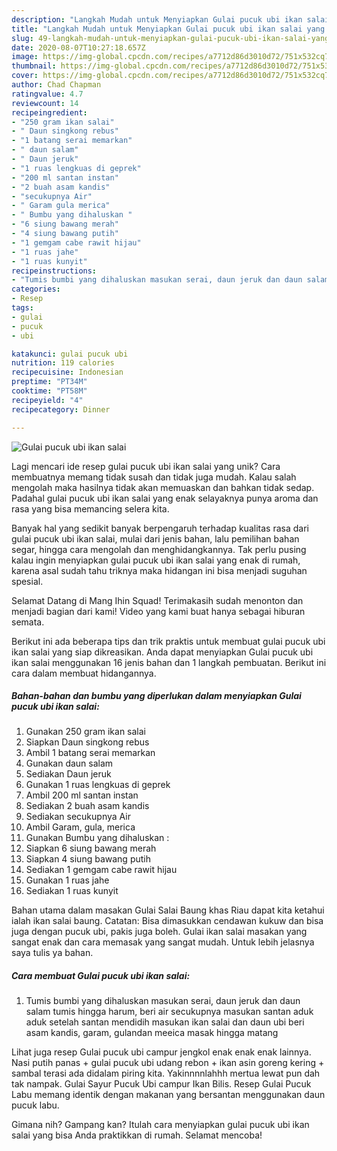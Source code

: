 ```yaml
---
description: "Langkah Mudah untuk Menyiapkan Gulai pucuk ubi ikan salai yang Lezat Sekali"
title: "Langkah Mudah untuk Menyiapkan Gulai pucuk ubi ikan salai yang Lezat Sekali"
slug: 49-langkah-mudah-untuk-menyiapkan-gulai-pucuk-ubi-ikan-salai-yang-lezat-sekali
date: 2020-08-07T10:27:18.657Z
image: https://img-global.cpcdn.com/recipes/a7712d86d3010d72/751x532cq70/gulai-pucuk-ubi-ikan-salai-foto-resep-utama.jpg
thumbnail: https://img-global.cpcdn.com/recipes/a7712d86d3010d72/751x532cq70/gulai-pucuk-ubi-ikan-salai-foto-resep-utama.jpg
cover: https://img-global.cpcdn.com/recipes/a7712d86d3010d72/751x532cq70/gulai-pucuk-ubi-ikan-salai-foto-resep-utama.jpg
author: Chad Chapman
ratingvalue: 4.7
reviewcount: 14
recipeingredient:
- "250 gram ikan salai"
- " Daun singkong rebus"
- "1 batang serai memarkan"
- " daun salam"
- " Daun jeruk"
- "1 ruas lengkuas di geprek"
- "200 ml santan instan"
- "2 buah asam kandis"
- "secukupnya Air"
- " Garam gula merica"
- " Bumbu yang dihaluskan "
- "6 siung bawang merah"
- "4 siung bawang putih"
- "1 gemgam cabe rawit hijau"
- "1 ruas jahe"
- "1 ruas kunyit"
recipeinstructions:
- "Tumis bumbi yang dihaluskan masukan serai, daun jeruk dan daun salam tumis hingga harum, beri air secukupnya masukan santan aduk aduk setelah santan mendidih masukan ikan salai dan daun ubi beri asam kandis, garam, gulandan meeica masak hingga matang"
categories:
- Resep
tags:
- gulai
- pucuk
- ubi

katakunci: gulai pucuk ubi 
nutrition: 119 calories
recipecuisine: Indonesian
preptime: "PT34M"
cooktime: "PT58M"
recipeyield: "4"
recipecategory: Dinner

---
```



![Gulai pucuk ubi ikan salai](https://img-global.cpcdn.com/recipes/a7712d86d3010d72/751x532cq70/gulai-pucuk-ubi-ikan-salai-foto-resep-utama.jpg)

Lagi mencari ide resep gulai pucuk ubi ikan salai yang unik? Cara membuatnya memang tidak susah dan tidak juga mudah. Kalau salah mengolah maka hasilnya tidak akan memuaskan dan bahkan tidak sedap. Padahal gulai pucuk ubi ikan salai yang enak selayaknya punya aroma dan rasa yang bisa memancing selera kita.

Banyak hal yang sedikit banyak berpengaruh terhadap kualitas rasa dari gulai pucuk ubi ikan salai, mulai dari jenis bahan, lalu pemilihan bahan segar, hingga cara mengolah dan menghidangkannya. Tak perlu pusing kalau ingin menyiapkan gulai pucuk ubi ikan salai yang enak di rumah, karena asal sudah tahu triknya maka hidangan ini bisa menjadi suguhan spesial.

Selamat Datang di Mang Ihin Squad! Terimakasih sudah menonton dan menjadi bagian dari kami! Video yang kami buat hanya sebagai hiburan semata.


Berikut ini ada beberapa tips dan trik praktis untuk membuat gulai pucuk ubi ikan salai yang siap dikreasikan. Anda dapat menyiapkan Gulai pucuk ubi ikan salai menggunakan 16 jenis bahan dan 1 langkah pembuatan. Berikut ini cara dalam membuat hidangannya.

<!--inarticleads1-->

##### Bahan-bahan dan bumbu yang diperlukan dalam menyiapkan Gulai pucuk ubi ikan salai:

1. Gunakan 250 gram ikan salai
1. Siapkan  Daun singkong rebus
1. Ambil 1 batang serai memarkan
1. Gunakan  daun salam
1. Sediakan  Daun jeruk
1. Gunakan 1 ruas lengkuas di geprek
1. Ambil 200 ml santan instan
1. Sediakan 2 buah asam kandis
1. Sediakan secukupnya Air
1. Ambil  Garam, gula, merica
1. Gunakan  Bumbu yang dihaluskan :
1. Siapkan 6 siung bawang merah
1. Siapkan 4 siung bawang putih
1. Sediakan 1 gemgam cabe rawit hijau
1. Gunakan 1 ruas jahe
1. Sediakan 1 ruas kunyit


Bahan utama dalam masakan Gulai Salai Baung khas Riau dapat kita ketahui ialah ikan salai baung. Catatan: Bisa dimasukkan cendawan kukuw dan bisa juga dengan pucuk ubi, pakis juga boleh. Gulai ikan salai masakan yang sangat enak dan cara memasak yang sangat mudah. Untuk lebih jelasnya saya tulis ya bahan. 

<!--inarticleads2-->

##### Cara membuat Gulai pucuk ubi ikan salai:

1. Tumis bumbi yang dihaluskan masukan serai, daun jeruk dan daun salam tumis hingga harum, beri air secukupnya masukan santan aduk aduk setelah santan mendidih masukan ikan salai dan daun ubi beri asam kandis, garam, gulandan meeica masak hingga matang


Lihat juga resep Gulai pucuk ubi campur jengkol enak enak enak lainnya. Nasi putih panas + gulai pucuk ubi udang rebon + ikan asin goreng kering + sambal terasi ada didalam piring kita. Yakinnnnlahhh mertua lewat pun dah tak nampak. Gulai Sayur Pucuk Ubi campur Ikan Bilis. Resep Gulai Pucuk Labu memang identik dengan makanan yang bersantan menggunakan daun pucuk labu. 

Gimana nih? Gampang kan? Itulah cara menyiapkan gulai pucuk ubi ikan salai yang bisa Anda praktikkan di rumah. Selamat mencoba!
